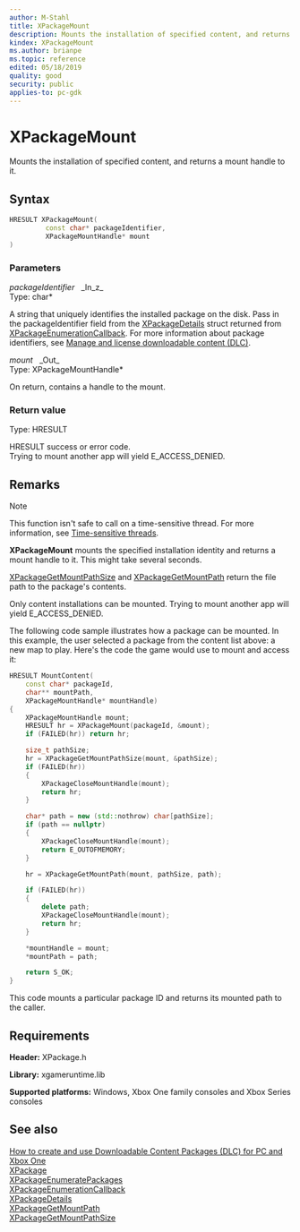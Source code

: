 ```yaml
---
author: M-Stahl
title: XPackageMount
description: Mounts the installation of specified content, and returns a mount handle to it.
kindex: XPackageMount
ms.author: brianpe
ms.topic: reference
edited: 05/18/2019
quality: good
security: public
applies-to: pc-gdk
---
```


# XPackageMount  

Mounts the installation of specified content, and returns a mount handle to it.  

## Syntax  
  
```cpp
HRESULT XPackageMount(  
         const char* packageIdentifier,  
         XPackageMountHandle* mount  
)  
```  
  
### Parameters  
  
*packageIdentifier* &nbsp;&nbsp;\_In\_z\_  
Type: char*  

  
A string that uniquely identifies the installed package on the disk.  Pass in the packageIdentifier field from the [XPackageDetails](../structs/xpackagedetails.md) struct returned from  [XPackageEnumerationCallback](xpackageenumerationcallback.md). For more information about package identifiers, see [Manage and license downloadable content (DLC)](../../../../commerce/fundamentals/xstore-manage-and-license-optional-packages.md). 


*mount* &nbsp;&nbsp;\_Out\_  
Type: XPackageMountHandle*  

  
On return, contains a handle to the mount.  


  
### Return value
Type: HRESULT
  
HRESULT success or error code.  
Trying to mount another app will yield E_ACCESS_DENIED.
  
## Remarks  
  > [!NOTE]
> This function isn't safe to call on a time-sensitive thread. For more information, see [Time-sensitive threads](../../../../system/overviews/time-sensitive-threads.md).  
  
**XPackageMount** mounts the specified installation identity and returns a mount handle to it. This might take several seconds. 

[XPackageGetMountPathSize](xpackagegetmountpathsize.md) and [XPackageGetMountPath](xpackagegetmountpath.md) return the file path to the package's contents.  

Only content installations can be mounted. Trying to mount another app will yield E_ACCESS_DENIED.   

The following code sample illustrates how a package can be mounted. In this example, the user selected a package from the content list above: a new map to play. Here's the code the game would use to mount and access it: 

```cpp
HRESULT MountContent(
    const char* packageId,
    char** mountPath,
    XPackageMountHandle* mountHandle)
{
    XPackageMountHandle mount;
    HRESULT hr = XPackageMount(packageId, &mount);
    if (FAILED(hr)) return hr;

    size_t pathSize;
    hr = XPackageGetMountPathSize(mount, &pathSize);
    if (FAILED(hr))
    {
        XPackageCloseMountHandle(mount);
        return hr;
    }

    char* path = new (std::nothrow) char[pathSize];
    if (path == nullptr)
    {
        XPackageCloseMountHandle(mount);
        return E_OUTOFMEMORY;
    }

    hr = XPackageGetMountPath(mount, pathSize, path);

    if (FAILED(hr))
    {
        delete path;
        XPackageCloseMountHandle(mount);
        return hr;
    }

    *mountHandle = mount;
    *mountPath = path;

    return S_OK;
}
```
 
This code mounts a particular package ID and returns its mounted path to the caller. 
 

  
## Requirements  
  
**Header:** XPackage.h
  
**Library:** xgameruntime.lib  
  
**Supported platforms:** Windows, Xbox One family consoles and Xbox Series consoles  
  
## See also  
[How to create and use Downloadable Content Packages (DLC) for PC and Xbox One](../../../../packaging/packaging-downloadable-content-dlc.md)  
[XPackage](../xpackage_members.md)  
[XPackageEnumeratePackages](xpackageenumeratepackages.md)  
[XPackageEnumerationCallback](xpackageenumerationcallback.md)  
[XPackageDetails](../structs/xpackagedetails.md)  
[XPackageGetMountPath](xpackagegetmountpath.md)  
[XPackageGetMountPathSize](xpackagegetmountpathsize.md)  